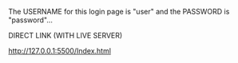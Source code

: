 The USERNAME for this login page is "user" and the PASSWORD is "password"...

DIRECT LINK (WITH LIVE SERVER)

http://127.0.0.1:5500/Index.html
